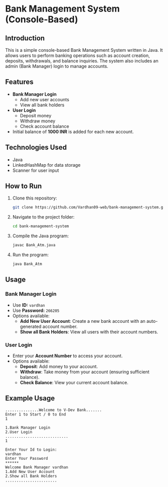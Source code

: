 # Bank Management System (Console-Based)

## Introduction

This is a simple console-based Bank Management System written in Java. It allows users to perform banking operations such as account creation, deposits, withdrawals, and balance inquiries. The system also includes an admin (Bank Manager) login to manage accounts.

## Features

- **Bank Manager Login**
  - Add new user accounts
  - View all bank holders
- **User Login**
  - Deposit money
  - Withdraw money
  - Check account balance
- Initial balance of **1000 INR** is added for each new account.

## Technologies Used

- Java
- LinkedHashMap for data storage
- Scanner for user input

## How to Run

1. Clone this repository:
   ```sh
   git clone https://github.com/Vardhan09-web/bank-management-system.git
   ```
2. Navigate to the project folder:
   ```sh
   cd bank-management-system
   ```
3. Compile the Java program:
   ```sh
   javac Bank_Atm.java
   ```
4. Run the program:
   ```sh
   java Bank_Atm
   ```

## Usage

### Bank Manager Login

- Use **ID:** `vardhan`
- Use **Password:** `266205`
- Options available:
  - **Add New User Account**: Create a new bank account with an auto-generated account number.
  - **Show all Bank Holders**: View all users with their account numbers.

### User Login

- Enter your **Account Number** to access your account.
- Options available:
  - **Deposit**: Add money to your account.
  - **Withdraw**: Take money from your account (ensuring sufficient balance).
  - **Check Balance**: View your current account balance.

## Example Usage

```
...............Welcome to V-Dev Bank.......
Enter 1 to Start / 0 to End
1

1.Bank Manager Login
2.User Login
............................
1

Enter Your Id to Login:
vardhan
Enter Your Password
******
Welcome Bank Manager vardhan
1.Add New User Account
2.Show all Bank Holders
.......................
```



